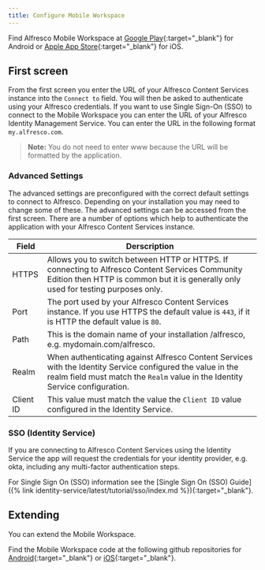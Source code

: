 ```yaml
---
title: Configure Mobile Workspace
---
```


Find Alfresco Mobile Workspace at [Google Play](https://play.google.com/store/apps/details?id=com.alfresco.content.app&hl=en-GB&ah=tbrTPT50zRyrvFT0xxYx0IRH6DA){:target="_blank"} for Android or [Apple App Store](https://apps.apple.com/gb/app/alfresco-mobile-workspace/id1514434480){:target="_blank"} for iOS.

## First screen

From the first screen you enter the URL of your Alfresco Content Services instance into the `Connect to`  field. You will then be asked to authenticate using your Alfresco credentials. If you want to use Single Sign-On (SSO) to connect to the Mobile Workspace you can enter the URL of your Alfresco Identity Management Service. You can enter the URL in the following format `my.alfresco.com`.
> **Note:** You do not need to enter www because the URL will be formatted by the application.

### Advanced Settings

The advanced settings are preconfigured with the correct default settings to connect to Alfresco. Depending on your installation you may need to change some of these. The advanced settings can be accessed from the first screen. There are a number of options which help to authenticate the application with your Alfresco Content Services instance.

| Field | Derscription |
| ------- | --------- |
| HTTPS | Allows you to switch between HTTP or HTTPS. If connecting to Alfresco Content Services Community Edition then HTTP is common but it is generally only used for testing purposes only. |
| Port | The port used by your Alfresco Content Services instance. If you use HTTPS the default value is `443`, if it is HTTP the default value is `80`. |
| Path | This is the domain name of your installation /alfresco, e.g. mydomain.com/alfresco. |
| Realm | When authenticating against Alfresco Content Services with the Identity Service configured the value in the realm field must match the `Realm` value in the Identity Service configuration. |
| Client ID | This value must match the value the `Client ID` value configured in the Identity Service. |

### SSO (Identity Service)

If you are connecting to Alfresco Content Services using the Identity Service the app will request the credentials for your identity provider, e.g. okta, including any multi-factor authentication steps.

For Single Sign On (SSO) information see the [Single Sign On (SSO) Guide]({% link identity-service/latest/tutorial/sso/index.md %}){:target="_blank"}.

## Extending

You can extend the Mobile Workspace.

Find the Mobile Workspace code at the following github repositories for [Android](https://github.com/alfresco/alfresco-mobile-workspace-android){:target="_blank"} or [iOS](https://github.com/alfresco/alfresco-mobile-workspace-ios){:target="_blank"}.
